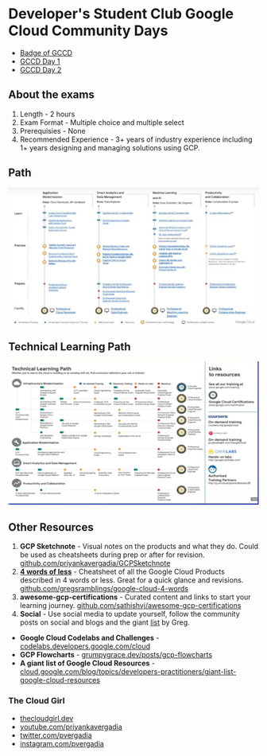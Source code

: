 # Developer's Student Club Google Cloud Community Days

- [Badge of GCCD](https://github.com/swapniljha001/CodingNotes/blob/master/GCP%20Certifications/DSC%20GCCD/badge.png)
- [GCCD Day 1](https://youtu.be/IRohz-otXUc)
- [GCCD Day 2](https://youtu.be/s2zhGLylii0)

## About the exams
1. Length - 2 hours
2. Exam Format - Multiple choice and multiple select
3. Prerequisies - None
4. Recommended Experience - 3+ years of industry experience including 1+ years designing and managing solutions using GCP.

## Path
![](https://github.com/swapniljha001/CodingNotes/blob/master/GCP%20Certifications/DSC%20GCCD/image_2021-01-23_12-20-08.png)

## Technical Learning Path
![](https://github.com/swapniljha001/CodingNotes/blob/master/GCP%20Certifications/DSC%20GCCD/Screenshot%20from%202021-01-23%2020-23-26.png)

## Other Resources
1. **GCP Sketchnote** - Visual notes on the products and what they do. Could be used as cheatsheets during prep or after for revision. [github.com/priyankavergadia/GCPSketchnote](https://github.com/priyankavergadia/GCPSketchnote)
2. **[4 words of less](https://github.com/gregsramblings/google-cloud-4-words/raw/master/Poster-hires.png)** - Cheatsheet of all the Google Cloud Products described in 4 words or less. Great for a quick glance and revisions. [github.com/gregsramblings/google-cloud-4-words](https://github.com/gregsramblings/google-cloud-4-words)
3. **awesome-gcp-certifications** - Curated content and links to start your learning journey. [github.com/sathishvj/awesome-gcp-certifications](https://github.com/sathishvj/awesome-gcp-certifications)
4. **Social** - Use social media to update yourself, follow the community posts on social and blogs and the giant [list](https://cloud.google.com/blog/topics/developers-practitioners/giant-list-google-cloud-resources) by Greg.

- **Google Cloud Codelabs and Challenges** - [codelabs.developers.google.com/cloud](https://codelabs.developers.google.com/cloud)
- **GCP Flowcharts** - [grumpygrace.dev/posts/gcp-flowcharts](https://grumpygrace.dev/posts/gcp-flowcharts/)
- **A giant list of Google Cloud Resources** - [cloud.google.com/blog/topics/developers-practitioners/giant-list-google-cloud-resources](https://cloud.google.com/blog/topics/developers-practitioners/giant-list-google-cloud-resources)

### The Cloud Girl
- [thecloudgirl.dev](https://thecloudgirl.dev/)
- [youtube.com/priyankavergadia](https://www.youtube.com/c/priyankavergadia/featured)
- [twitter.com/pvergadia](https://twitter.com/pvergadia)
- [instagram.com/pvergadia](https://www.instagram.com/pvergadia/)
